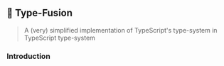 ## 🥑 Type-Fusion

> A (very) simplified implementation of TypeScript's type-system in TypeScript type-system

### Introduction
